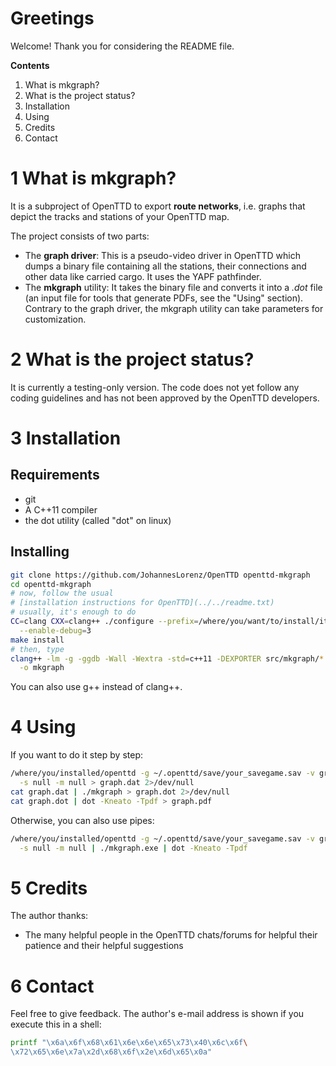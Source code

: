 # Greetings
Welcome! Thank you for considering the README file.

**Contents**
  1. What is mkgraph?
  2. What is the project status?
  3. Installation
  4. Using
  5. Credits
  6. Contact

# 1 What is mkgraph?
It is a subproject of OpenTTD to export **route networks**, i.e. graphs that
depict the tracks and stations of your OpenTTD map.

The project consists of two parts:
  * The **graph driver**: This is a pseudo-video driver in OpenTTD which dumps
    a binary file containing all the stations, their connections and other
    data like carried cargo. It uses the YAPF pathfinder.
  * The **mkgraph** utility: It takes the binary file and converts it into a
    *.dot* file (an input file for tools that generate PDFs, see the "Using"
    section). Contrary to the graph driver, the mkgraph utility can take
    parameters for customization.

# 2 What is the project status?
It is currently a testing-only version. The code does not yet follow any
coding guidelines and has not been approved by the OpenTTD developers.

# 3 Installation
## Requirements
  * git
  * A C++11 compiler
  * the dot utility (called "dot" on linux)

## Installing
```sh
git clone https://github.com/JohannesLorenz/OpenTTD openttd-mkgraph
cd openttd-mkgraph
# now, follow the usual
# [installation instructions for OpenTTD](../../readme.txt)
# usually, it's enough to do
CC=clang CXX=clang++ ./configure --prefix=/where/you/want/to/install/it \
  --enable-debug=3
make install
# then, type
clang++ -lm -g -ggdb -Wall -Wextra -std=c++11 -DEXPORTER src/mkgraph/*.cpp \
  -o mkgraph
```
You can also use g++ instead of clang++.

# 4 Using
If you want to do it step by step:
```sh
/where/you/installed/openttd -g ~/.openttd/save/your_savegame.sav -v graph \
  -s null -m null > graph.dat 2>/dev/null
cat graph.dat | ./mkgraph > graph.dot 2>/dev/null
cat graph.dot | dot -Kneato -Tpdf > graph.pdf
```
Otherwise, you can also use pipes:
```sh
/where/you/installed/openttd -g ~/.openttd/save/your_savegame.sav -v graph \
  -s null -m null | ./mkgraph.exe | dot -Kneato -Tpdf
```

# 5 Credits
The author thanks:
  * The many helpful people in the OpenTTD chats/forums for helpful
    their patience and their helpful suggestions

# 6 Contact

Feel free to give feedback. The author's e-mail address is shown if you \
execute this in a shell:
```sh
printf "\x6a\x6f\x68\x61\x6e\x6e\x65\x73\x40\x6c\x6f\
\x72\x65\x6e\x7a\x2d\x68\x6f\x2e\x6d\x65\x0a"
```



